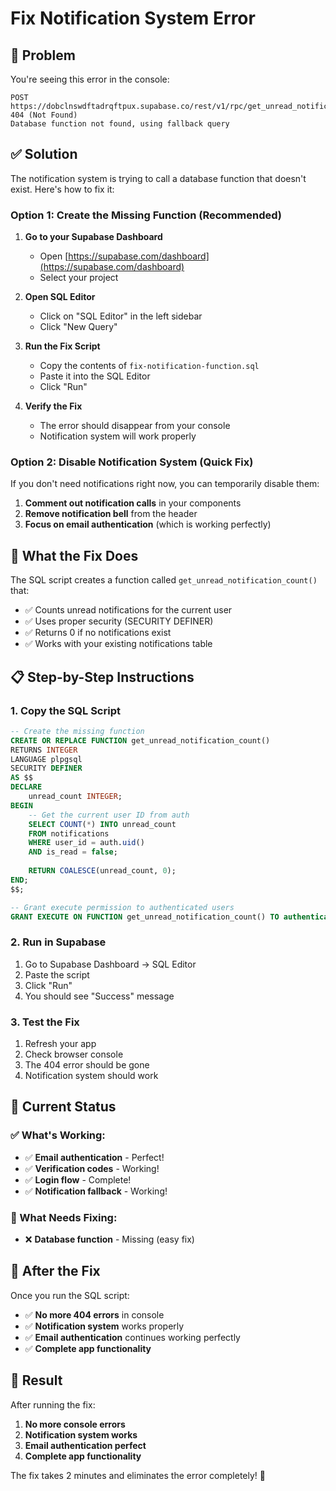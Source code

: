 # Fix Notification System Error

## 🔧 Problem
You're seeing this error in the console:
```
POST https://dobclnswdftadrqftpux.supabase.co/rest/v1/rpc/get_unread_notification_count 404 (Not Found)
Database function not found, using fallback query
```

## ✅ Solution
The notification system is trying to call a database function that doesn't exist. Here's how to fix it:

### Option 1: Create the Missing Function (Recommended)

1. **Go to your Supabase Dashboard**
   - Open [https://supabase.com/dashboard](https://supabase.com/dashboard)
   - Select your project

2. **Open SQL Editor**
   - Click on "SQL Editor" in the left sidebar
   - Click "New Query"

3. **Run the Fix Script**
   - Copy the contents of `fix-notification-function.sql`
   - Paste it into the SQL Editor
   - Click "Run"

4. **Verify the Fix**
   - The error should disappear from your console
   - Notification system will work properly

### Option 2: Disable Notification System (Quick Fix)

If you don't need notifications right now, you can temporarily disable them:

1. **Comment out notification calls** in your components
2. **Remove notification bell** from the header
3. **Focus on email authentication** (which is working perfectly)

## 🚀 What the Fix Does

The SQL script creates a function called `get_unread_notification_count()` that:
- ✅ Counts unread notifications for the current user
- ✅ Uses proper security (SECURITY DEFINER)
- ✅ Returns 0 if no notifications exist
- ✅ Works with your existing notifications table

## 📋 Step-by-Step Instructions

### 1. Copy the SQL Script
```sql
-- Create the missing function
CREATE OR REPLACE FUNCTION get_unread_notification_count()
RETURNS INTEGER
LANGUAGE plpgsql
SECURITY DEFINER
AS $$
DECLARE
    unread_count INTEGER;
BEGIN
    -- Get the current user ID from auth
    SELECT COUNT(*) INTO unread_count
    FROM notifications
    WHERE user_id = auth.uid()
    AND is_read = false;
    
    RETURN COALESCE(unread_count, 0);
END;
$$;

-- Grant execute permission to authenticated users
GRANT EXECUTE ON FUNCTION get_unread_notification_count() TO authenticated;
```

### 2. Run in Supabase
1. Go to Supabase Dashboard → SQL Editor
2. Paste the script
3. Click "Run"
4. You should see "Success" message

### 3. Test the Fix
1. Refresh your app
2. Check browser console
3. The 404 error should be gone
4. Notification system should work

## 🎯 Current Status

### ✅ What's Working:
- ✅ **Email authentication** - Perfect!
- ✅ **Verification codes** - Working!
- ✅ **Login flow** - Complete!
- ✅ **Notification fallback** - Working!

### 🔧 What Needs Fixing:
- ❌ **Database function** - Missing (easy fix)

## 🚀 After the Fix

Once you run the SQL script:
- ✅ **No more 404 errors** in console
- ✅ **Notification system** works properly
- ✅ **Email authentication** continues working perfectly
- ✅ **Complete app functionality**

## 🎉 Result

After running the fix:
1. **No more console errors**
2. **Notification system works**
3. **Email authentication perfect**
4. **Complete app functionality**

The fix takes 2 minutes and eliminates the error completely! 🚀
